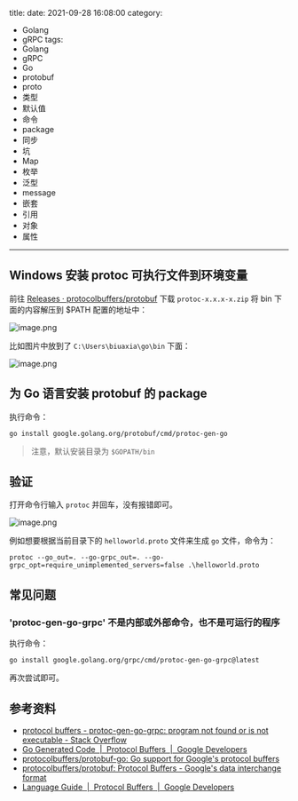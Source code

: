 title: 
date: 2021-09-28 16:08:00
category:
- Golang
- gRPC
tags:
- Golang
- gRPC
- Go
- protobuf
- proto
- 类型
- 默认值
- 命令
- package
- 同步
- 坑
- Map
- 枚举
- 泛型
- message
- 嵌套
- 引用
- 对象
- 属性
---

## Windows 安装 protoc 可执行文件到环境变量

前往 [Releases · protocolbuffers/protobuf](https://github.com/protocolbuffers/protobuf/releases) 下载 `protoc-x.x.x-x.zip` 将 bin 下面的内容解压到 $PATH 配置的地址中：

![image.png](https://b3logfile.com/file/2021/09/image-65198a5d.png)

比如图片中放到了 `C:\Users\biuaxia\go\bin` 下面：

![image.png](https://b3logfile.com/file/2021/09/image-a8f9589c.png)

## 为 Go 语言安装 protobuf 的 package

执行命令：

```shell
go install google.golang.org/protobuf/cmd/protoc-gen-go
```

> 注意，默认安装目录为 `$GOPATH/bin`

## 验证

打开命令行输入 `protoc` 并回车，没有报错即可。

![image.png](https://b3logfile.com/file/2021/09/image-76eaa32a.png)

例如想要根据当前目录下的 `helloworld.proto` 文件来生成 `go` 文件，命令为：

```shell
protoc --go_out=. --go-grpc_out=. --go-grpc_opt=require_unimplemented_servers=false .\helloworld.proto
```

## 常见问题

### 'protoc-gen-go-grpc' 不是内部或外部命令，也不是可运行的程序

执行命令：

```shell
go install google.golang.org/grpc/cmd/protoc-gen-go-grpc@latest
```

再次尝试即可。

## 参考资料

- [protocol buffers - protoc-gen-go-grpc: program not found or is not executable - Stack Overflow](https://stackoverflow.com/questions/60578892/protoc-gen-go-grpc-program-not-found-or-is-not-executable)
- [Go Generated Code  |  Protocol Buffers  |  Google Developers](https://developers.google.com/protocol-buffers/docs/reference/go-generated)
- [protocolbuffers/protobuf-go: Go support for Google's protocol buffers](https://github.com/protocolbuffers/protobuf-go)
- [protocolbuffers/protobuf: Protocol Buffers - Google's data interchange format](https://github.com/protocolbuffers/protobuf)
- [Language Guide  |  Protocol Buffers  |  Google Developers](https://developers.google.com/protocol-buffers/docs/overview)
